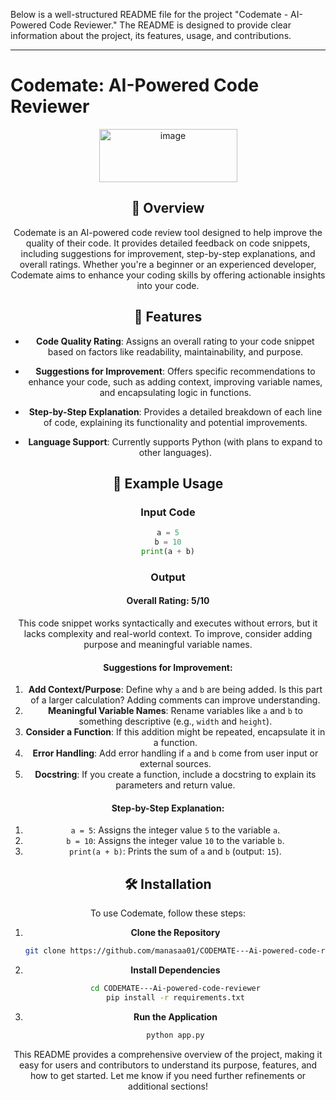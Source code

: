 Below is a well-structured README file for the project "Codemate - AI-Powered Code Reviewer." The README is designed to provide clear information about the project, its features, usage, and contributions.

---

# Codemate: AI-Powered Code Reviewer

<center><img width="221" height="85" alt="image" src="https://github.com/user-attachments/assets/d93927e7-17d3-48ed-8382-cd05669cd978" />


## 🚀 Overview

Codemate is an AI-powered code review tool designed to help improve the quality of their code. It provides detailed feedback on code snippets, including suggestions for improvement, step-by-step explanations, and overall ratings. Whether you're a beginner or an experienced developer, Codemate aims to enhance your coding skills by offering actionable insights into your code.

## 🌟 Features

- **Code Quality Rating**: Assigns an overall rating to your code snippet based on factors like readability, maintainability, and purpose.
  
- **Suggestions for Improvement**: Offers specific recommendations to enhance your code, such as adding context, improving variable names, and encapsulating logic in functions.

- **Step-by-Step Explanation**: Provides a detailed breakdown of each line of code, explaining its functionality and potential improvements.

- **Language Support**: Currently supports Python (with plans to expand to other languages).

## 📝 Example Usage

### Input Code
```python
a = 5
b = 10
print(a + b)
```

### Output
#### Overall Rating: 5/10
This code snippet works syntactically and executes without errors, but it lacks complexity and real-world context. To improve, consider adding purpose and meaningful variable names.

#### Suggestions for Improvement:
1. **Add Context/Purpose**: Define why `a` and `b` are being added. Is this part of a larger calculation? Adding comments can improve understanding.
2. **Meaningful Variable Names**: Rename variables like `a` and `b` to something descriptive (e.g., `width` and `height`).
3. **Consider a Function**: If this addition might be repeated, encapsulate it in a function.
4. **Error Handling**: Add error handling if `a` and `b` come from user input or external sources.
5. **Docstring**: If you create a function, include a docstring to explain its parameters and return value.

#### Step-by-Step Explanation:
1. `a = 5`: Assigns the integer value `5` to the variable `a`.
2. `b = 10`: Assigns the integer value `10` to the variable `b`.
3. `print(a + b)`: Prints the sum of `a` and `b` (output: `15`).

## 🛠 Installation

To use Codemate, follow these steps:

1. **Clone the Repository**
   ```bash
   git clone https://github.com/manasaa01/CODEMATE---Ai-powered-code-reviewer.git
   ```

2. **Install Dependencies**
   ```bash
   cd CODEMATE---Ai-powered-code-reviewer
   pip install -r requirements.txt
   ```

3. **Run the Application**
   ```bash
   python app.py
   ```





This README provides a comprehensive overview of the project, making it easy for users and contributors to understand its purpose, features, and how to get started. Let me know if you need further refinements or additional sections!
